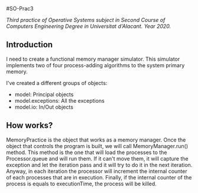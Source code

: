 #SO-Prac3

_Third practice of Operative Systems subject in Second Course of Computers Engineering Degree in Universitat d'Alacant. Year 2020._

## Introduction

I need to create a functional memory manager simulator. This simulator implements two of four process-adding algorithms to the system primary memory. 

I've created a different groups of objects:

 - model: Principal objects
 - model.exceptions: All the exceptions
 - model.io: In/Out objects
 
## How works?

MemoryPractice is the object that works as a memory manager. Once the object that controls the program is built, we will call MemoryManager.run() method.
This method is the one that will load the processes to the Processor.queue and will run them. If it can't move them, it will capture the exception and let the iteration pass and it will try to do it in the next iteration.
Anyway, in each iteration the processor will increment the internal counter of each processes that are in execution.
Finally, if the internal counter of the process is equals to executionTime, the process will be killed.
